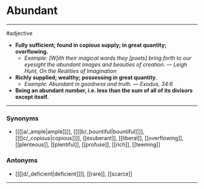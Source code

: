 # Abundant
---
#adjective
- **Fully sufficient; found in copious supply; in great quantity; overflowing.**
	- _Example: [W]ith their magical words they [poets] bring forth to our eyesight the abundant images and beauties of creation. — Leigh Hunt, On the Realities of Imagination_
- **Richly supplied; wealthy; possessing in great quantity.**
	- _Example: Abundant in goodness and truth. — Exodus, 34:6_
- **Being an abundant number, i.e. less than the sum of all of its divisors except itself.**
---
### Synonyms
- [[[[a/_ample|ample]]]], [[[[b/_bountiful|bountiful]]]], [[[[c/_copious|copious]]]], [[exuberant]], [[liberal]], [[overflowing]], [[plenteous]], [[plentiful]], [[profuse]], [[rich]], [[teeming]]
### Antonyms
- [[[[d/_deficient|deficient]]]], [[rare]], [[scarce]]
---
